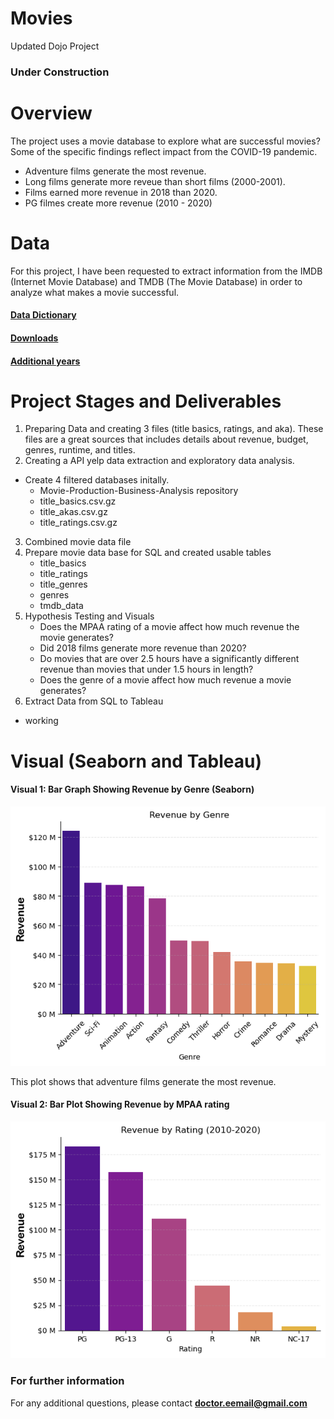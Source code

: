 # Movies
 Updated Dojo Project

 ### Under Construction

# Overview 
The project uses a movie database to explore what are successful movies? Some of the specific findings reflect impact from the COVID-19 pandemic. 
   - Adventure films generate the most revenue. 
   - Long  films generate more reveue than short films (2000-2001).
   - Films earned more revenue in 2018  than 2020.
   - PG filmes create more revenue (2010 - 2020)

# Data
For this project, I have been requested to extract information from the IMDB (Internet Movie Database) and TMDB (The Movie Database) in order to analyze what makes a movie successful.

#### [Data Dictionary](https://developer.imdb.com/non-commercial-datasets/)
#### [Downloads](https://datasets.imdbws.com/)
#### [Additional  years](https://github.com/coding-dojo-data-science/data-enrichment-linear-regression-with-movies/tree/3669d5b9170c2b16a1371c54c65c80de0324f810/Data/2010-2021)
# Project Stages and Deliverables
1. Preparing Data and creating 3 files (title basics, ratings, and aka). These files are a  great sources  that includes details about revenue, budget, genres, runtime, and titles.
2.  Creating a API yelp data extraction and exploratory data analysis.
  - Create 4 filtered databases initally.
      - Movie-Production-Business-Analysis repository
    - title_basics.csv.gz
    - title_akas.csv.gz
    - title_ratings.csv.gz
3. Combined movie  data file
4.  Prepare movie data base for SQL and created usable tables
     - title_basics
     - title_ratings
     - title_genres
     - genres
     - tmdb_data
5.  Hypothesis Testing and Visuals
     - Does the MPAA rating of a movie affect how much revenue the movie generates?
     - Did 2018 films generate more revenue than 2020?
     - Do movies that are over 2.5 hours have a significantly different revenue than movies that under 1.5 hours in length?
     - Does the genre of a movie affect how much revenue a movie generates?
6.  Extract Data from SQL to Tableau
- working
# Visual (Seaborn and Tableau)

#### Visual 1: Bar Graph Showing Revenue by Genre (Seaborn)
![alttext](https://github.com/Elispreng/Movies/blob/main/Images/Bar%20Plot%20for%20Revenue%20by%20Genre.png)

This plot shows that adventure films generate the most revenue. 

#### Visual 2: Bar Plot  Showing Revenue by MPAA rating
![image](https://github.com/Elispreng/Movies/blob/main/Images/Bar%20Plot%20for%20Revenue%20by%20Rating.png)

### For further information


For any additional questions, please contact **doctor.eemail@gmail.com**
